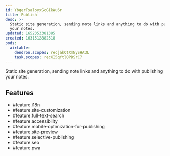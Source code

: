 ```yaml
---
id: YbqerTsaloyxScGIkWu6r
title: Publish
desc: >-
  Static site generation, sending note links and anything to do with publishing
  your notes.
updated: 1652353381385
created: 1631512882518
pods:
  airtable:
    dendron.scopes: recjakOtXmNySHA3L
    task.scopes: recXI5qYtlOPDSrC7
---
```


Static site generation, sending note links and anything to do with publishing your notes.

## Features

- #feature.i18n
- #feature.site-customization
- #feature.full-text-search
- #feature.accessibility
- #feature.mobile-optimization-for-publishing
- #feature.site-preview
- #feature.selective-publishing
- #feature.seo
- #feature.pwa